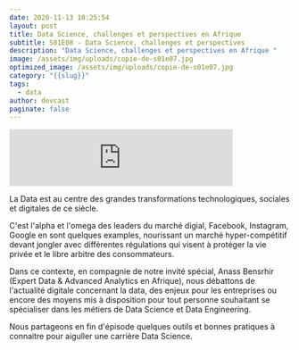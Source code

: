 ```yaml
---
date: 2020-11-13 10:25:54
layout: post
title: Data Science, challenges et perspectives en Afrique
subtitle: S01E08 - Data Science, challenges et perspectives
description: "Data Science, challenges et perspectives en Afrique "
image: /assets/img/uploads/copie-de-s01e07.jpg
optimized_image: /assets/img/uploads/copie-de-s01e07.jpg
category: "{{slug}}"
tags:
  - data
author: devcast
paginate: false
---
```



<iframe src="https://anchor.fm/devcastma/embed/episodes/S01E08---Data-Science--challenges-et-perspectives-en-Afrique-emcet9" height="102px" width="400px" frameborder="0" scrolling="no"></iframe>



La Data est au centre des grandes transformations technologiques, sociales et digitales de ce siècle. 

C'est l'alpha et l'omega des leaders du marché digial, Facebook, Instagram, Google en sont quelques examples, nourissant un marché hyper-compétitif devant jongler avec différentes régulations qui visent à protéger la vie privée et le libre arbitre des consommateurs.

Dans ce contexte, en compagnie de notre invité spécial, Anass Bensrhir (Expert Data & Advanced Analytics en Afrique), nous débattons de l'actualité digitale concernant la data, des enjeux pour les entreprises ou encore des moyens mis à disposition pour tout personne souhaitant se spécialiser dans les métiers de Data Science et Data Engineering.

Nous partageons en fin d'épisode quelques outils et bonnes pratiques à connaitre pour aiguller une carrière Data Science.